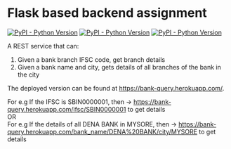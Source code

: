# Flask based backend assignment

[![PyPI - Python Version](https://img.shields.io/pypi/pyversions/Django.svg)](https://github.com/abhishekmaity/backend-assignment)
[![PyPI - Python Version](https://img.shields.io/badge/build-flask%201.0.2-green.svg)](https://github.com/abhishekmaity/backend-assignment)
[![PyPI - Python Version](https://img.shields.io/badge/database-SQLite-lightgrey.svg)](https://github.com/abhishekmaity/backend-assignment)

A REST service that can:
1. Given a bank branch IFSC code, get branch details
2. Given a bank name and city, gets details of all branches of the bank in the city

The deployed version can be found at https://bank-query.herokuapp.com/. <br>



For e.g If the IFSC is SBIN0000001, then → https://bank-query.herokuapp.com/ifsc/SBIN0000001 to get details <br>
OR<br>
For e.g If the details of all DENA BANK in MYSORE, then → https://bank-query.herokuapp.com/bank_name/DENA%20BANK/city/MYSORE to get details



